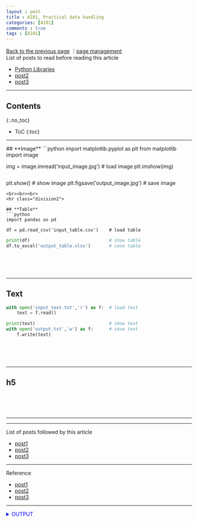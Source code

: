 ```yaml
---
layout : post
title : AI01, Practical data handling
categories: [AI01]
comments : true
tags : [AI01]
---
```

[Back to the previous page](https://userdyk-github.github.io/Study.html) ｜<a href="https://github.com/userdyk-github/userdyk-github.github.io/blob/master/_posts/AI01/2019-08-13-AI01-Practical-data-handling.md" target="_blank">page management</a><br>
List of posts to read before reading this article
- <a href='https://userdyk-github.github.io/pl03/PL03-Libraries.html' target="_blank">Python Libraries</a>
- <a href='https://userdyk-github.github.io/'>post2</a>
- <a href='https://userdyk-github.github.io/'>post3</a>

---

## Contents
{:.no_toc}

* ToC
{:toc}

<hr class="division1">
## **Image**
```python
import matplotlib.pyplot as plt
from matplotlib import image

img = image.imread('input_image.jpg')   # load image
plt.imshow(img)
```
```
plt.show()                              # show image
plt.figsave('output_image.jpg')         # save image
```
<br><br><br>
<hr class="division2">

## **Table**
```python
import pandas as pd

df = pd.read_csv('input_table.csv')    # load table
```
```python
print(df)                              # show table
df.to_excel('output_table.xlsx')       # save table
```
<br><br><br>
<hr class="division2">


## **Text**
```python
with open('input_text.txt','r') as f:  # load text
    text = f.read()
```
```python
print(text)                            # show text
with open('output.txt','w') as f:      # save text
    f.write(text)
```
<br><br><br>
<hr class="division2">

## **h5**
<br><br><br>

<hr class="division2">


<hr class="division1">

List of posts followed by this article
- [post1](https://userdyk-github.github.io/)
- <a href='https://userdyk-github.github.io/'>post2</a>
- <a href='https://userdyk-github.github.io/'>post3</a>

---

Reference
- [post1](https://userdyk-github.github.io/)
- <a href='https://userdyk-github.github.io/'>post2</a>
- <a href='https://userdyk-github.github.io/'>post3</a>

---

<details markdown="1">
<summary class='jb-small' style="color:blue">OUTPUT</summary>
<hr class='division3'>
<hr class='division3'>
</details>
